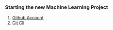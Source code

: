### Starting the new Machine Learning Project

1. [Github Account](https://github.com/Rakesh-H-R/Machine_Learning_Project_R.git)
2. [Git Cli](https://git-scm.com/downloads)
